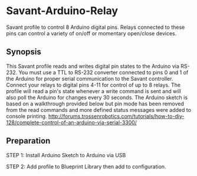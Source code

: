# Savant-Arduino-Relay
Savant profile to control 8 Arduino digital pins. Relays connected to these pins can control a variety of on/off or momentary open/close devices.
## Synopsis
This Savant profile reads and writes digital pin states to the Arduino via RS-232. You must use a TTL to RS-232 converter connected to pins 0 and 1 of the Arduino for proper serial communication to the Savant controller. Connect your relays to digital pins 4-11 for control of up to 8 relays. The profile will read a pin's state whenever a write command is sent and will also poll the Arduino for changes every 30 seconds. The Arduino sketch is based on a walkthrough provided below but pin mode has been removed from the read commands and more defined status messages were added to console printing.
http://forums.trossenrobotics.com/tutorials/how-to-diy-128/complete-control-of-an-arduino-via-serial-3300/
## Preparation
STEP 1: Install Arduino Sketch to Arduino via USB

STEP 2: Add profile to Blueprint Library then add to configuration.
